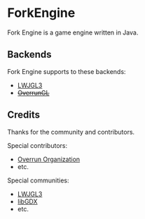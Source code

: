 # ForkEngine

Fork Engine is a game engine written in Java.

## Backends

Fork Engine supports to these backends:

- [LWJGL3](https://www.lwjgl.org/)
- [~~OverrunGL~~](https://github.com/Over-Run/overrungl)

## Credits

Thanks for the community and contributors.

Special contributors:

- [Overrun Organization](https://github.com/Over-Run)
- etc.

Special communities:

- [LWJGL3](https://www.lwjgl.org/)
- [libGDX](https://libgdx.com/)
- etc.
